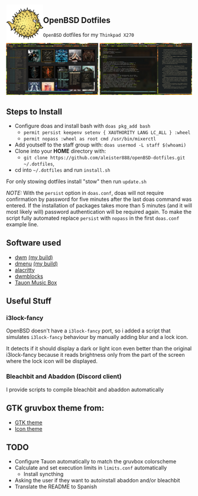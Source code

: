 <img src="https://raw.githubusercontent.com/aleister888/openBSD-dotfiles/master/img/puffy.png" align="left" height="100px">

## OpenBSD Dotfiles

`OpenBSD` dotfiles for my `Thinkpad X270`

<p float="left">
    <img src="https://raw.githubusercontent.com/aleister888/openBSD-dotfiles/main/img/screenshot1.jpg" width="49.5%" />
    <img src="https://raw.githubusercontent.com/aleister888/openBSD-dotfiles/main/img/screenshot.jpg" width="49.5%" />
</p>

## Steps to Install

- Configure doas and install bash with `doas pkg_add bash`
    - `permit persist keepenv setenv { XAUTHORITY LANG LC_ALL } :wheel`
    - `permit nopass :wheel as root cmd /usr/bin/mixerctl`
- Add youtself to the staff group with: `doas usermod -L staff $(whoami)`
- Clone into your __HOME__ directory with:
    - `git clone https://github.com/aleister888/openBSD-dotfiles.git ~/.dotfiles`,
- cd into `~/.dotfiles` and run `install.sh`

For only stowing dotfiles install "stow" then run `update.sh`

_NOTE:_ With the `persist` option in `doas.conf`, doas will not require confirmation by password for five minutes after the last doas command was entered. If the installation of packages takes more than 5 minutes (and it will most likely will) password authentication will be required again. To make the script fully automated replace `persist` with `nopass` in the first `doas.conf` example line.

## Software used

- [dwm](https://dwm.suckless.org/) [(my build)](https://github.com/aleister888/openBSD-dotfiles/tree/main/dwm)
- [dmenu](https://tools.suckless.org/dmenu/) [(my build)](https://github.com/aleister888/openBSD-dotfiles/tree/main/dmenu)
- [alacritty](https://alacritty.org/)
- [dwmblocks](https://github.com/UtkarshVerma/dwmblocks-async/)
- [Tauon Music Box](https://github.com/Taiko2k/TauonMusicBox)

## Useful Stuff

### i3lock-fancy

OpenBSD doesn't have a `i3lock-fancy` port, so i added a script that
simulates `i3lock-fancy` behaviour by manually adding blur and a lock icon.

It detects if it should display a dark or light icon even better than
the original i3lock-fancy because it reads brightness only from the part
of the screen where the lock icon will be displayed.

### Bleachbit and Abaddon (Discord client)

I provide scripts to compile bleachbit and abaddon automatically

## GTK gruvbox theme from:

- [GTK theme](https://github.com/jmattheis/gruvbox-dark-icons-gtk)
- [Icon theme](https://github.com/jmattheis/gruvbox-dark-gtk)

## TODO

- Configure Tauon automatically to match the gruvbox colorscheme
- Calculate and set execution limits in `limits.conf` automatically
    - Install syncthing
- Asking the user if they want to autoinstall abaddon and/or bleachbit
- Translate the README to Spanish
